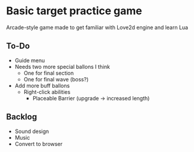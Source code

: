 # Basic target practice game

Arcade-style game made to get familiar with Love2d engine and learn Lua

## To-Do
- Guide menu
- Needs two more special ballons I think 
    - One for final section
    - One for final wave (boss?)
- Add more buff ballons
    - Right-click abilities 
        - Placeable Barrier (upgrade -> increased length)

## Backlog 
- Sound design 
- Music
- Convert to browser 